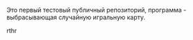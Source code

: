 Это первый тестовый публичный репозиторий, программа - выбрасывающая случайную игральную карту.

rthr
